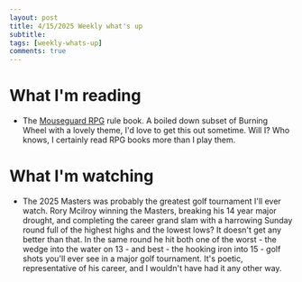 ```yaml
---
layout: post
title: 4/15/2025 Weekly what's up
subtitle: 
tags: [weekly-whats-up]
comments: true
---
```


# What I'm reading
- The [Mouseguard RPG](https://www.mouseguard.net/rpg) rule book. A boiled down subset of Burning Wheel with a lovely theme, I'd love to get this out sometime. Will I? Who knows, I certainly read RPG books more than I play them.

# What I'm watching
- The 2025 Masters was probably the greatest golf tournament I'll ever watch. Rory Mcilroy winning the Masters, breaking his 14 year major drought, and completing the career grand slam with a harrowing Sunday round full of the highest highs and the lowest lows? It doesn't get any better than that. In the same round he hit both one of the worst - the wedge into the water on 13 - and best - the hooking iron into 15 - golf shots you'll ever see in a major golf tournament. It's poetic, representative of his career, and I wouldn't have had it any other way.
